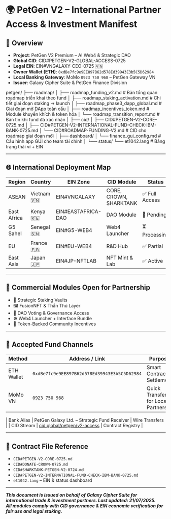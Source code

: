 # 🌍 PetGen V2 – International Partner Access & Investment Manifest

## 🧾 Overview

- **Project**: PetGen V2 Premium – AI Web4 & Strategic DAO
- **Global CID**: CID#PETGEN-V2-GLOBAL-ACCESS-0725
- **Legal EIN**: EIN#VNGALAXY-CEO-0725 🇻🇳
- **Owner Wallet (ETH)**: `0xdBe7fc9e9EE897B62d578Ed39943E3b5C5D62984`
- **Local Banking Gateway**: 
MoMo `0923 750 968` – PetGen Gateway VN
- **Issuer**: Galaxy Cipher Suite & PetGen Finance Division

petgen/
├── roadmap/
│   ├── roadmap_funding_v2.md            # Bản tổng quan roadmap triển khai theo fund
│   ├── roadmap_staking_activation.md    # Chi tiết giai đoạn staking → launch
│   ├── roadmap_phase3_dapp_global.md    # Giai đoạn mở DApp toàn cầu
│   ├── roadmap_incentives_token.md      # Module khuyến khích & token hóa
│   └── roadmap_transition_report.md     # Bản tin khi fund đã xác nhận
│
├── cid/
│   ├── CID#PETGEN-V2-CORE-0725.md
│   ├── CID#PETGEN-V2-INTERNATIONAL-FUND-CHECK-IBM-BANK-0725.md
│   └── CID#ROADMAP-FUNDING-V2.md        # CID cho roadmap giai đoạn mới
│
├── dashboard/
│   └── finance_gui_config.md            # Cấu hình app GUI cho team tài chính
│
└── status/
    └── et1042.lang                      # Bảng trạng thái ví + EIN

---

## 🌐 International Deployment Map

| Region | Country | EIN Zone | CID Module | Status |
|--------|---------|-----------|------------|--------|
| ASEAN | Vietnam 🇻🇳 | EIN#VNGALAXY | CORE, CROWN, SHARKTANK | ✅ Full Access |
| East Africa | Kenya 🇰🇪 | EIN#EASTAFRICA-DAO | DAO Module | 🔁 Pending |
| G5 Sahel | Senegal 🇸🇳 | EIN#G5-WEB4 | Web4 Launcher | ⏳ Processing |
| EU | France 🇫🇷 | EIN#EU-WEB4 | R&D Hub | ✅ Partial |
| East Asia | Japan 🇯🇵 | EIN#JP-NFTLAB | NFT Mint & Lab | ✅ Active |

---

## 💼 Commercial Modules Open for Partnership

- 🎯 Strategic Staking Vaults
- 🖼️ FusionNFT & Thần Thú Layer
- 📡 DAO Voting & Governance Access
- ⚙️ Web4 Launcher + Interface Bundle
- 💬 Token-Backed Community Incentives

---

## 💸 Accepted Fund Channels

| Method | Address / Link | Purpose |
|--------|----------------|---------|
| ETH Wallet | `0xdBe7fc9e9EE897B62d578Ed39943E3b5C5D62984` | Smart Contract Settlement |
| MoMo VN | `0923 750 968` | Quick Transfer for Local Partners |

| Bank Alias | PetGen Galaxy Ltd. – Strategic Fund Receiver | Wire Transfers |
| CID Stream | [cid.global/petgen/v2-access](https://cid.global/petgen/v2-access) | Contract Registry |

---

## 📑 Contract File Reference

- `CID#PETGEN-V2-CORE-0725.md`
- `CID#DONATE-CROWN-0725.md`
- `CID#SHARKTANK-PETGEN-V2-0724.md`
- `CID#PETGEN-V2-INTERNATIONAL-FUND-CHECK-IBM-BANK-0725.md`
- `et1042.lang` – EIN & status dashboard

---

_**This document is issued on behalf of Galaxy Cipher Suite for international trade & investment partners. Last updated: 21/07/2025.**_  
_**All modules comply with CID governance & EIN economic verification for fair use and legal staking.**_